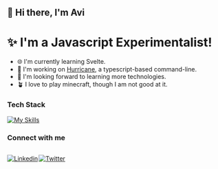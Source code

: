 ## 👋 Hi there, I'm Avi

# ✨ I'm a Javascript Experimentalist!

- 🌐 I'm currently learning Svelte.
- 🦫 I'm working on [Hurricane](https://github.com/AviAvinav/Hurricane), a typescript-based command-line.
- 🤖 I'm looking forward to learning more technologies.
- 🪴 I love to play minecraft, though I am not good at it.

### Tech Stack

[![My Skills](https://skillicons.dev/icons?i=nextjs,remix,react,tailwind,nodejs,js,ts,html,css)](https://skillicons.dev)

### Connect with me

<div style="display: flex;">

[![Linkedin](https://skillicons.dev/icons?i=linkedin)][linkedin]

<div style="width: 2px; height: 100%"></div>

[![Twitter](https://skillicons.dev/icons?i=twitter)][twitter]

</div>

<br/>

[linkedin]: https://linkedin.com/in/avi-avinav
[twitter]: https://twitter.com/aviavinav0
